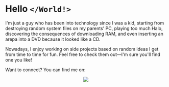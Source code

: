 <h1> Hello <code>&lt;/World!&gt;</code> </h1>

I'm just a guy who has been into technology since I was a kid, starting from destroying random system files on my parents' PC, playing too much Halo, discovering the consequences of downloading RAM, and even inserting an arepa into a DVD because it looked like a CD.

Nowadays, I enjoy working on side projects based on random ideas I get from time to time for fun. Feel free to check them out—I'm sure you'll find one you like!

Want to connect? You can find me on:
<p align="center">
    <a href="https://www.linkedin.com/in/jeanngiraldo/">
        <img src="https://img.shields.io/badge/Linkedin-blue?logo=linkedin">
    </a>
</p>
